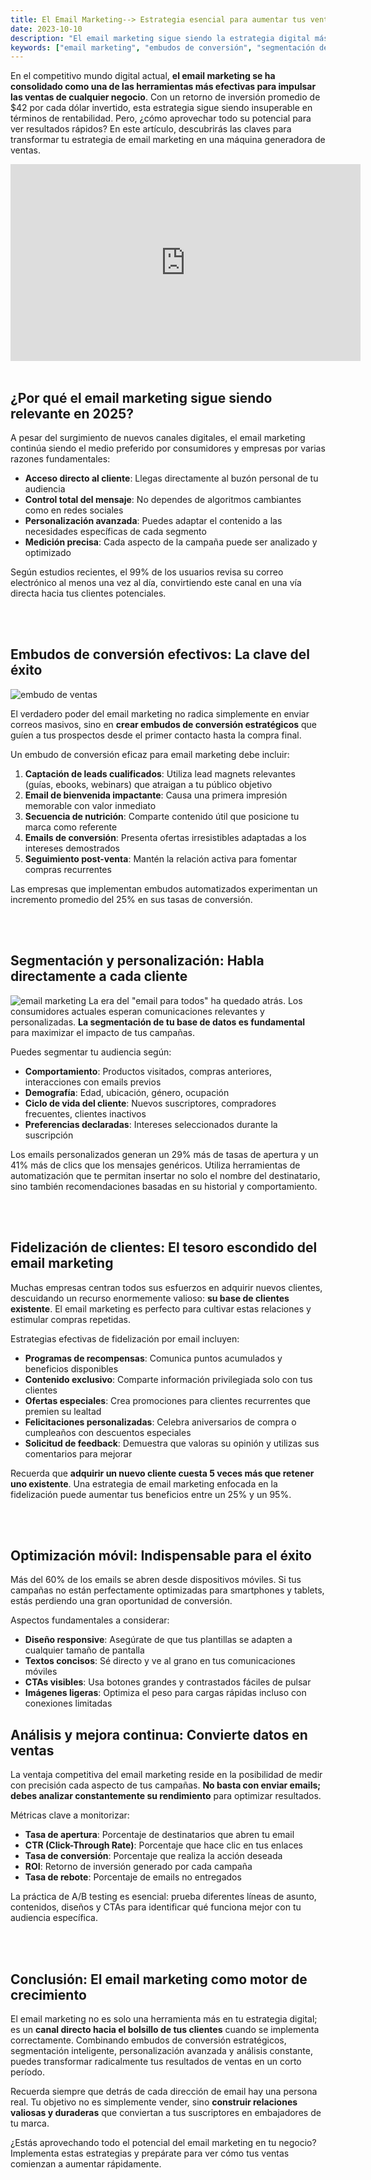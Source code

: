 ```yaml
---
title: El Email Marketing--> Estrategia esencial para aumentar tus ventas rápidamente
date: 2023-10-10
description: "El email marketing sigue siendo la estrategia digital más rentable, con un ROI de $42 por cada dólar invertido. Implementa embudos de conversión efectivos, personalización avanzada y programas de fidelización para transformar tu lista de suscriptores en una máquina generadora de ventas recurrentes."
keywords: ["email marketing", "embudos de conversión", "segmentación de audiencia", "personalización", "fidelización de clientes", "optimización móvil", "análisis de métricas", "retorno de inversión", "automatización de marketing", "estrategia digital"]
---
```




En el competitivo mundo digital actual, **el email marketing se ha consolidado como una de las herramientas más efectivas para impulsar las ventas de cualquier negocio**. Con un retorno de inversión promedio de $42 por cada dólar invertido, esta estrategia sigue siendo insuperable en términos de rentabilidad. Pero, ¿cómo aprovechar todo su potencial para ver resultados rápidos? En este artículo, descubrirás las claves para transformar tu estrategia de email marketing en una máquina generadora de ventas.
<iframe width="560" height="315" src="https://www.youtube.com/embed/VdCpP9lRMBw?si=FUkF2Fjgvhipzi7i" title="YouTube video player" frameborder="0" allow="accelerometer; autoplay; clipboard-write; encrypted-media; gyroscope; picture-in-picture; web-share" referrerpolicy="strict-origin-when-cross-origin" allowfullscreen></iframe>



<br>
<br>

## ¿Por qué el email marketing sigue siendo relevante en 2025?


A pesar del surgimiento de nuevos canales digitales, el email marketing continúa siendo el medio preferido por consumidores y empresas por varias razones fundamentales:

- **Acceso directo al cliente**: Llegas directamente al buzón personal de tu audiencia
- **Control total del mensaje**: No dependes de algoritmos cambiantes como en redes sociales
- **Personalización avanzada**: Puedes adaptar el contenido a las necesidades específicas de cada segmento
- **Medición precisa**: Cada aspecto de la campaña puede ser analizado y optimizado

Según estudios recientes, el 99% de los usuarios revisa su correo electrónico al menos una vez al día, convirtiendo este canal en una vía directa hacia tus clientes potenciales.

<br>
<br>

## Embudos de conversión efectivos: La clave del éxito

![embudo de ventas](https://upload.wikimedia.org/wikipedia/commons/7/74/Embudo_Tradicional_de_Ventas.jpg)

El verdadero poder del email marketing no radica simplemente en enviar correos masivos, sino en **crear embudos de conversión estratégicos** que guíen a tus prospectos desde el primer contacto hasta la compra final.

Un embudo de conversión eficaz para email marketing debe incluir:

1. **Captación de leads cualificados**: Utiliza lead magnets relevantes (guías, ebooks, webinars) que atraigan a tu público objetivo
2. **Email de bienvenida impactante**: Causa una primera impresión memorable con valor inmediato
3. **Secuencia de nutrición**: Comparte contenido útil que posicione tu marca como referente
4. **Emails de conversión**: Presenta ofertas irresistibles adaptadas a los intereses demostrados
5. **Seguimiento post-venta**: Mantén la relación activa para fomentar compras recurrentes

Las empresas que implementan embudos automatizados experimentan un incremento promedio del 25% en sus tasas de conversión.

<br>
<br>

## Segmentación y personalización: Habla directamente a cada cliente
![email marketing](https://images.unsplash.com/photo-1542744094-24638eff58bb?q=80&w=2071&auto=format&fit=crop&ixlib=rb-4.0.3&ixid=M3wxMjA3fDB8MHxwaG90by1wYWdlfHx8fGVufDB8fHx8fA%3D%3D)
La era del "email para todos" ha quedado atrás. Los consumidores actuales esperan comunicaciones relevantes y personalizadas. **La segmentación de tu base de datos es fundamental** para maximizar el impacto de tus campañas.

Puedes segmentar tu audiencia según:

- **Comportamiento**: Productos visitados, compras anteriores, interacciones con emails previos
- **Demografía**: Edad, ubicación, género, ocupación
- **Ciclo de vida del cliente**: Nuevos suscriptores, compradores frecuentes, clientes inactivos
- **Preferencias declaradas**: Intereses seleccionados durante la suscripción

Los emails personalizados generan un 29% más de tasas de apertura y un 41% más de clics que los mensajes genéricos. Utiliza herramientas de automatización que te permitan insertar no solo el nombre del destinatario, sino también recomendaciones basadas en su historial y comportamiento.

<br>
<br>

## Fidelización de clientes: El tesoro escondido del email marketing

Muchas empresas centran todos sus esfuerzos en adquirir nuevos clientes, descuidando un recurso enormemente valioso: **su base de clientes existente**. El email marketing es perfecto para cultivar estas relaciones y estimular compras repetidas.

Estrategias efectivas de fidelización por email incluyen:

- **Programas de recompensas**: Comunica puntos acumulados y beneficios disponibles
- **Contenido exclusivo**: Comparte información privilegiada solo con tus clientes
- **Ofertas especiales**: Crea promociones para clientes recurrentes que premien su lealtad
- **Felicitaciones personalizadas**: Celebra aniversarios de compra o cumpleaños con descuentos especiales
- **Solicitud de feedback**: Demuestra que valoras su opinión y utilizas sus comentarios para mejorar

Recuerda que **adquirir un nuevo cliente cuesta 5 veces más que retener uno existente**. Una estrategia de email marketing enfocada en la fidelización puede aumentar tus beneficios entre un 25% y un 95%.


<br>
<br>

## Optimización móvil: Indispensable para el éxito

Más del 60% de los emails se abren desde dispositivos móviles. Si tus campañas no están perfectamente optimizadas para smartphones y tablets, estás perdiendo una gran oportunidad de conversión.

Aspectos fundamentales a considerar:

- **Diseño responsive**: Asegúrate de que tus plantillas se adapten a cualquier tamaño de pantalla
- **Textos concisos**: Sé directo y ve al grano en tus comunicaciones móviles
- **CTAs visibles**: Usa botones grandes y contrastados fáciles de pulsar
- **Imágenes ligeras**: Optimiza el peso para cargas rápidas incluso con conexiones limitadas

## Análisis y mejora continua: Convierte datos en ventas

La ventaja competitiva del email marketing reside en la posibilidad de medir con precisión cada aspecto de tus campañas. **No basta con enviar emails; debes analizar constantemente su rendimiento** para optimizar resultados.

Métricas clave a monitorizar:

- **Tasa de apertura**: Porcentaje de destinatarios que abren tu email
- **CTR (Click-Through Rate)**: Porcentaje que hace clic en tus enlaces
- **Tasa de conversión**: Porcentaje que realiza la acción deseada
- **ROI**: Retorno de inversión generado por cada campaña
- **Tasa de rebote**: Porcentaje de emails no entregados

La práctica de A/B testing es esencial: prueba diferentes líneas de asunto, contenidos, diseños y CTAs para identificar qué funciona mejor con tu audiencia específica.

<br>
<br> 

## Conclusión: El email marketing como motor de crecimiento

El email marketing no es solo una herramienta más en tu estrategia digital; es un **canal directo hacia el bolsillo de tus clientes** cuando se implementa correctamente. Combinando embudos de conversión estratégicos, segmentación inteligente, personalización avanzada y análisis constante, puedes transformar radicalmente tus resultados de ventas en un corto período.

Recuerda siempre que detrás de cada dirección de email hay una persona real. Tu objetivo no es simplemente vender, sino **construir relaciones valiosas y duraderas** que conviertan a tus suscriptores en embajadores de tu marca.

¿Estás aprovechando todo el potencial del email marketing en tu negocio? Implementa estas estrategias y prepárate para ver cómo tus ventas comienzan a aumentar rápidamente.


